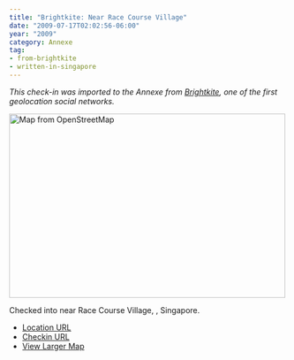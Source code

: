 ```yaml
---
title: "Brightkite: Near Race Course Village"
date: "2009-07-17T02:02:56-06:00"
year: "2009"
category: Annexe
tag:
- from-brightkite
- written-in-singapore
---
```

<p style="font-style:italic">This check-in was imported to the Annexe from <a href="https://rubenerd.com/tag/from-brightkite/" title="View all posts imported from Brightkite">Brightkite</a>, one of the first geolocation social networks.</p> 

<p><img src="https://rubenerd.com/files/museum/openstreetmap-racecoursevillage@2x.png" style="width:500px; height:333px;" alt="Map from OpenStreetMap" /></p>

Checked into near Race Course Village, , Singapore.

* [Location URL](http://brightkite.com/places/3b7ee8c672a811debac8003048c10834)
* [Checkin URL](http://brightkite.com/objects/3cc3777472a811debdd7003048c0801e)
* [View Larger Map](http://www.openstreetmap.org/#map=18/1.31291/103.85379)

